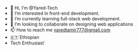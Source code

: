 - 👋 Hi, I’m @Yared-Tech
- 👀 I’m interested in front-end development.
- 🌱 I’m currently learning full-stack web development.
- 💞️ I’m looking to collaborate on designing web applications
- 📫 How to reach me yaredtamir777@gmail.com
- 🇪🇹  Ethiopian
- Tech Enthusiast`
<!---
mr-throne9/mr-throne9 is a ✨ special ✨ repository because its `README.md` (this file) appears on your GitHub profile.
You can click the Preview link to take a look at your changes.
--->
